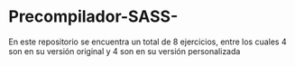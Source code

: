 # Precompilador-SASS-
En este repositorio se encuentra un total de 8 ejercicios, entre los cuales 4 son en su versión original y 4 son en su versión personalizada
